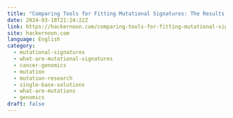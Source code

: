 ```yaml
---
title: "Comparing Tools for Fitting Mutational Signatures: The Results of Our Work"
date: 2024-03-18T21:24:22Z
link: https://hackernoon.com/comparing-tools-for-fitting-mutational-signatures-the-results-of-our-work?source=rss&utm_medium=RSS&utm_source=news.12bit.vn
site: hackernoon.com
language: English
category:
  - mutational-signatures
  - what-are-mutational-signatures
  - cancer-genomics
  - mutation
  - mutation-research
  - single-base-solutions
  - what-are-mutations
  - genomics
draft: false
---
```

